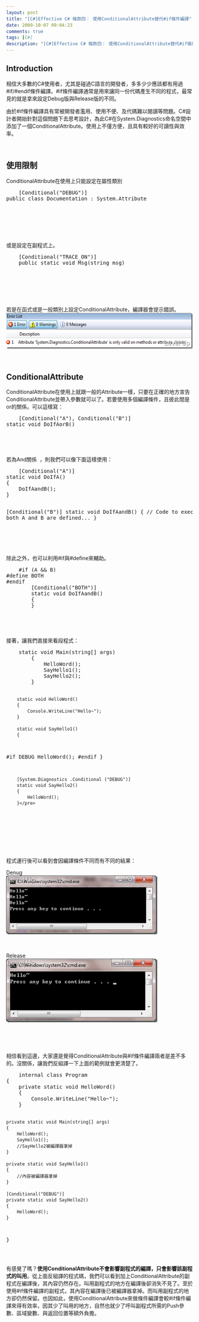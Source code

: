 ```yaml
---
layout: post
title: "[C#]Effective C# 條款四： 使用ConditionalAttribute替代#if條件編譯"
date: 2009-10-07 09:04:23
comments: true
tags: [C#]
description: "[C#]Effective C# 條款四： 使用ConditionalAttribute替代#if條件編譯"
---
```

<h2>
	Introduction</h2>
<p>
	相信大多數的C#使用者，尤其是碰過C語言的開發者，多多少少應該都有用過#if/#endif條件編譯。#if條件編譯通常是用來讓同一份代碼產生不同的程式，最常見的就是拿來設定Debug版與Release版的不同。</p>
<p>
	由於#if條件編譯具有常被開發者濫用、使用不便、及代碼難以閱讀等問題。C#設計者開始針對這個問題下去思考設計，為此C#在System.Diagnostics命名空間中添加了一個ConditionalAttribute。使用上不僅方便，且具有較好的可讀性與效率。</p>
<p>
	 </p>
<h2>
	使用限制</h2>
<p>
	ConditionalAttribute在使用上只能設定在屬性類別 </p>
<div class="wlWriterEditableSmartContent" id="scid:812469c5-0cb0-4c63-8c15-c81123a09de7:3325208b-e7f9-499b-bec0-087eaa634f87" style="padding-bottom: 0px; margin: 0px; padding-left: 0px; padding-right: 0px; display: inline; float: none; padding-top: 0px">
	<pre class="c#:nocontrols" name="code">
	[Conditional("DEBUG")]
public class Documentation : System.Attribute</pre>
</div>
<p>
	 </p>
<p>
	 </p>
<p>
	 </p>
<p>
	或是設定在副程式上。 </p>
<div class="wlWriterEditableSmartContent" id="scid:812469c5-0cb0-4c63-8c15-c81123a09de7:fc52433b-335a-495d-91c4-e3ebbbf10498" style="padding-bottom: 0px; margin: 0px; padding-left: 0px; padding-right: 0px; display: inline; float: none; padding-top: 0px">
	<pre class="c#:nocontrols" name="code">
	[Conditional("TRACE_ON")]
    public static void Msg(string msg)
</pre>
</div>
<p>
	 </p>
<p>
	 </p>
<p>
	 </p>
<p>
	若是在函式或是一般類別上設定ConditionalAttribute，編譯器會提示錯誤。<br />
	<img alt="image" border="0" height="97" src="\images\posts\10935\image_thumb_2.png" style="border-right-width: 0px; display: inline; border-top-width: 0px; border-bottom-width: 0px; border-left-width: 0px" title="image" width="561" /></p>
<p>
	 </p>
<h2>
	ConditionalAttribute</h2>
<p>
	ConditionalAttribute在使用上就跟一般的Attribute一樣，只要在正確的地方宣告ConditionalAttribute並帶入參數就可以了。若要使用多個編譯條件，且彼此間是or的關係。可以這樣寫： </p>
<div class="wlWriterEditableSmartContent" id="scid:812469c5-0cb0-4c63-8c15-c81123a09de7:35221c97-1db7-4ec4-ac3c-846a61b044f4" style="padding-bottom: 0px; margin: 0px; padding-left: 0px; padding-right: 0px; display: inline; float: none; padding-top: 0px">
	<pre class="c#:nocontrols" name="code">
	[Conditional("A"), Conditional("B")]
static void DoIfAorB()
</pre>
</div>
<p>
	 </p>
<p>
	 </p>
<p>
	若為And關係  ，則我們可以像下面這樣使用：</p>
<div class="wlWriterEditableSmartContent" id="scid:812469c5-0cb0-4c63-8c15-c81123a09de7:44bf6e3a-4e84-4b3f-8fbc-77a7c0eb052f" style="padding-bottom: 0px; margin: 0px; padding-left: 0px; padding-right: 0px; display: inline; float: none; padding-top: 0px">
	<pre class="c#:nocontrols" name="code">
	[Conditional("A")]
static void DoIfA()
{
    DoIfAandB();
}

[Conditional("B")]
static void DoIfAandB()
{
    // Code to execute when both A and B are defined...
}
</pre>
</div>
<p>
	 </p>
<p>
	 </p>
<p>
	除此之外，也可以利用#if與#define來輔助。 </p>
<div class="wlWriterEditableSmartContent" id="scid:812469c5-0cb0-4c63-8c15-c81123a09de7:712f0c22-43bd-4976-b85b-5f1d2dcdd87d" style="padding-bottom: 0px; margin: 0px; padding-left: 0px; padding-right: 0px; display: inline; float: none; padding-top: 0px">
	<pre class="c#:nocontrols" name="code">
	#if (A &amp;&amp; B)
#define BOTH
#endif
        [Conditional("BOTH")]
        static void DoIfAandB()
        {
        }</pre>
</div>
<p>
	 </p>
<p>
	 </p>
<p>
	接著，讓我們直接來看段程式： </p>
<div class="wlWriterEditableSmartContent" id="scid:812469c5-0cb0-4c63-8c15-c81123a09de7:2fc4871d-e4fa-424f-a157-ab9450275576" style="padding-bottom: 0px; margin: 0px; padding-left: 0px; padding-right: 0px; display: inline; float: none; padding-top: 0px">
	<pre class="c#:nocontrols" name="code">
	static void Main(string[] args)
        {
            HelloWord();
            SayHello1();
            SayHello2();
        }

        static void HelloWord()
        {
            Console.WriteLine("Hello~");
        }

        static void SayHello1()
        {
#if DEBUG
            HelloWord();
#endif
        }

        [System.Diagnostics .Conditional ("DEBUG")]
        static void SayHello2()
        {
            HelloWord();
        }</pre>
</div>
<p>
	 </p>
<p>
	 </p>
<p>
	 </p>
<p>
	程式運行後可以看到會因編譯條件不同而有不同的結果：</p>
<p>
	Denug<br />
	<img alt="image" border="0" height="159" src="\images\posts\10935\image_thumb_1.png" style="border-right-width: 0px; display: inline; border-top-width: 0px; border-bottom-width: 0px; border-left-width: 0px" title="image" width="409" /></p>
<p>
	 </p>
<p>
	Release<br />
	<img alt="image" border="0" height="172" src="\images\posts\10935\image_thumb.png" style="border-right-width: 0px; display: inline; border-top-width: 0px; border-bottom-width: 0px; border-left-width: 0px" title="image" width="409" /></p>
<p>
	  </p>
<p>
	 </p>
<p>
	相信看到這邊，大家還是覺得ConditionalAttribute與#if條件編譯兩者是差不多的。沒關係，讓我們反組譯一下上面的範例就會更清楚了。</p>
<div class="wlWriterEditableSmartContent" id="scid:812469c5-0cb0-4c63-8c15-c81123a09de7:63d5577a-e1c6-4b7f-8f96-716ff9ba01b3" style="padding-bottom: 0px; margin: 0px; padding-left: 0px; padding-right: 0px; display: inline; float: none; padding-top: 0px">
	<pre class="c#:nocontrols" name="code">
	internal class Program
{
    private static void HelloWord()
    {
        Console.WriteLine("Hello~");
    }

    private static void Main(string[] args)
    {
        HelloWord();
        SayHello1();
        //SayHello2被編譯器拿掉
    }

    private static void SayHello1()
    {
        //內容被編譯器拿掉
    }

    [Conditional("DEBUG")]
    private static void SayHello2()
    {
        HelloWord();
    }
}</pre>
</div>
<p>
	 </p>
<p>
	有感覺了嗎？<strong>使用ConditionalAttribute不會影響副程式的編譯，只會影響該副程式的叫用</strong>。從上面反組譯的程式碼，我們可以看到加上ConditionalAttribute的副程式在編譯後，其內容仍然存在。叫用副程式的地方在編譯後卻消失不見了。至於使用#if條件編譯的副程式，其內容在編譯後已被編譯器拿掉。而叫用副程式的地方卻仍然保留。也因如此，使用ConditionalAttribute來做條件編譯會較#if條件編譯來得有效率，因其少了叫用的地方，自然也就少了呼叫副程式所需的Push參數、區域變數、與返回位置等額外負擔。</p>
